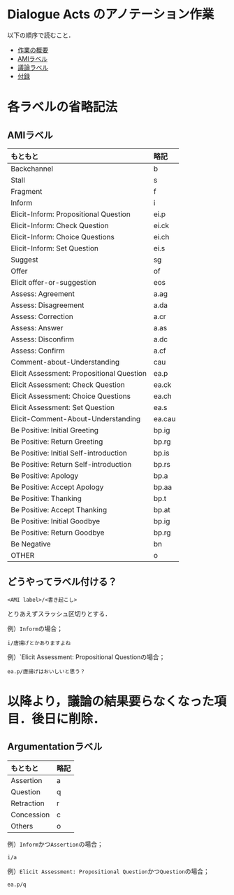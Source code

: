 
# Dialogue Acts のアノテーション作業

以下の順序で読むこと．
- [作業の概要](./manuals/Manual.md)
- [AMIラベル](./manuals/AMI.md)
- [議論ラベル](./manuals/Argumentation.md)
- [付録](./manuals/Appendix.md)

# 各ラベルの省略記法

## AMIラベル

|もともと|略記|
|:--|:--|
|Backchannel|b|
|Stall|s|
|Fragment|f|
|Inform|i|
|Elicit-Inform: Propositional Question|ei.p|
|Elicit-Inform: Check Question|ei.ck|
|Elicit-Inform: Choice Questions|ei.ch|
|Elicit-Inform: Set Question|ei.s|
|Suggest|sg|
|Offer|of|
|Elicit offer-or-suggestion|eos|
|Assess: Agreement|a.ag|
|Assess: Disagreement|a.da|
|Assess: Correction|a.cr|
|Assess: Answer|a.as|
|Assess: Disconfirm|a.dc|
|Assess: Confirm|a.cf|
|Comment-about-Understanding|cau|
|Elicit Assessment: Propositional Question|ea.p|
|Elicit Assessment: Check Question|ea.ck|
|Elicit Assessment: Choice Questions|ea.ch|
|Elicit Assessment: Set Question|ea.s|
|Elicit-Comment-About-Understanding|ea.cau|
|Be Positive: Initial Greeting|bp.ig|
|Be Positive: Return Greeting|bp.rg|
|Be Positive: Initial Self-introduction|bp.is|
|Be Positive: Return Self-introduction|bp.rs|
|Be Positive: Apology|bp.a|
|Be Positive: Accept Apology|bp.aa|
|Be Positive: Thanking|bp.t|
|Be Positive: Accept Thanking|bp.at|
|Be Positive: Initial Goodbye|bp.ig|
|Be Positive: Return Goodbye|bp.rg|
|Be Negative|bn|
|OTHER|o|

## どうやってラベル付ける？

```
<AMI label>/<書き起こし>
```

とりあえずスラッシュ区切りとする．

例）`Inform`の場合；
```
i/唐揚げとかありますよね
```

例）`Elicit Assessment: Propositional Questionの場合；
```
ea.p/唐揚げはおいしいと思う？
```


# 以降より，議論の結果要らなくなった項目．後日に削除．

## Argumentationラベル

|もともと|略記|
|:--|:--|
|Assertion|a|
|Question|q|
|Retraction|r|
|Concession|c|
|Others|o|

例）`Inform`かつ`Assertion`の場合；
```
i/a
```

例）`Elicit Assessment: Propositional Question`かつ`Question`の場合；
```
ea.p/q
```